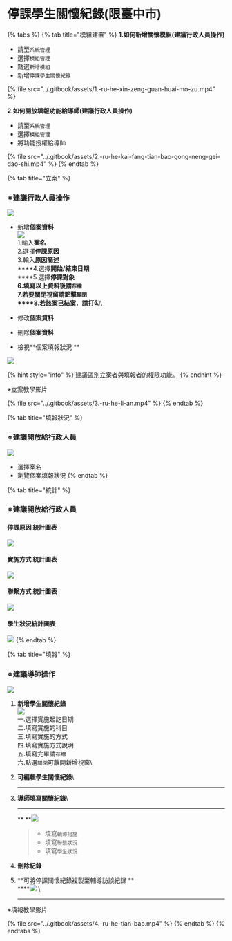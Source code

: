 # 停課學生關懷紀錄(限臺中市)

{% tabs %}
{% tab title="模組建置" %}
**1.如何新增關懷模組(建議行政人員操作)**

* 請至`系統管理`
* 選擇`模組管理`
* 點選`新增模組`
* 新增`停課學生關懷紀錄`

{% file src="../.gitbook/assets/1.-ru-he-xin-zeng-guan-huai-mo-zu.mp4" %}

**2.如何開放填報功能給導師(建議行政人員操作)**

* 請至`系統管理`
* 選擇`模組管理`
* 將功能授權給導師

{% file src="../.gitbook/assets/2.-ru-he-kai-fang-tian-bao-gong-neng-gei-dao-shi.mp4" %}
{% endtab %}

{% tab title="立案" %}
### ※建議行政人員操作

![](../.gitbook/assets/ting-ke-xue-sheng-guan-huai-li-an-1.png)

* 新增**個案資料** \
   ![](../.gitbook/assets/ting-ke-xue-sheng-guan-huai-li-an-2.png) \
  1.輸入**案名**\
  2.選擇**停課原因**\
  3.輸入**原因簡述**\
  ****4.選擇**開始/結束日期**\
  ****5.選擇**停課對象**\
  ****6.填寫以上資料後請**`存檔`**\
  7.若要關閉視窗請點擊**`關閉`**\
  ****8.若該案**已結案**，**請打勾**\

* 修改**個案資料**
* 刪除**個案資料**
* 檢視**個案填報狀況 ** 

![](../.gitbook/assets/ting-ke-xue-sheng-guan-huai-li-an-3.png)

{% hint style="info" %}
建議區別立案者與填報者的權限功能。
{% endhint %}

※立案教學影片

{% file src="../.gitbook/assets/3.-ru-he-li-an.mp4" %}
{% endtab %}

{% tab title="填報狀況" %}
### ※建議開放給行政人員

![](../.gitbook/assets/ting-ke-guan-huai-tian-bao-zhuang-kuang-1.png)

* 選擇案名
* 瀏覽個案填報狀況
{% endtab %}

{% tab title="統計" %}
### ※建議開放給行政人員

#### 停課原因 統計圖表

![](../.gitbook/assets/ting-ke-xue-sheng-guan-huai-ting-ke-yuan-yin-tong-ji.png)

#### 實施方式 統計圖表

![](../.gitbook/assets/ting-ke-xue-sheng-guan-huai-shi-shi-fang-shi-tong-ji.png)

#### 聯繫方式 統計圖表

![](../.gitbook/assets/ting-ke-xue-sheng-guan-huai-lian-xi-fang-shi-tong-ji.png)

#### 學生狀況統計圖表

![](../.gitbook/assets/ting-ke-xue-sheng-guan-huai-xue-sheng-zhuang-kuang-tong-ji.png)
{% endtab %}

{% tab title="填報" %}
### ※建議導師操作

![](../.gitbook/assets/ting-ke-xue-sheng-guan-huai-ji-lu-tian-bao-1.png)

1. **新增學生關懷紀錄**\
    ![](../.gitbook/assets/ting-ke-xue-sheng-guan-huai-ji-lu-tian-bao-2.png) \
   一.選擇實施起訖日期\
   二.填寫實施的科目\
   三.填寫實施的方式\
   四.填寫實施方式說明\
   五.填寫完畢請`存檔`\
   六.點選`關閉`可離開新增視窗\

2. **可編輯學生關懷紀錄**\
   ****
3.  **導師填寫關懷紀錄**\
    ****

    ** **![](../.gitbook/assets/ting-ke-xue-sheng-guan-huai-ji-lu-tian-bao-3.png) 

    > * 填寫`輔導措施`
    > * 填寫`聯繫狀況`
    > * 填寫`學生狀況`
4. **刪除紀錄**
5. **可將停課關懷紀錄複製至輔導訪談紀錄 **\
   ****![](../.gitbook/assets/ting-ke-xue-sheng-guan-huai-ji-lu-tian-bao-4.png) \
   ****

※填報教學影片

{% file src="../.gitbook/assets/4.-ru-he-tian-bao.mp4" %}
{% endtab %}
{% endtabs %}




